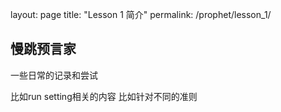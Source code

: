 layout: page
title: "Lesson 1 简介"
permalink: /prophet/lesson_1/

## 慢跳预言家

一些日常的记录和尝试

比如run setting相关的内容
比如针对不同的准则

